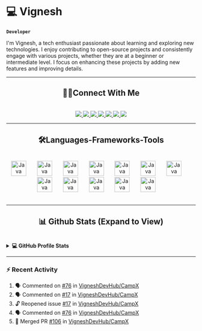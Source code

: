 # 💻 Vignesh

**`Developer`**

I'm Vignesh, a tech enthusiast passionate about learning and exploring new technologies. I enjoy contributing to open-source projects and consistently engage with various projects, whether they are at a beginner or intermediate level. I focus on enhancing these projects by adding new features and improving details.

---

<!--
<p align="center"><img align="center" src="https://github-readme-streak-stats.herokuapp.com/?user=Vignesh025&theme=react" alt="Vignesh025" /></p>
-->

<h2 align="center"> 🙋‍♂️Connect With Me </h2>
<br/>
<div align="center">
<a href="https://discordapp.com/users/Neymarjr#7680">
<img src="https://img.shields.io/badge/Discord-5865F2?style=for-the-badge&logo=discord&logoColor=white"/>
</a>
<a href="https://www.linkedin.com/in/vignesh-j-85a1b121a/">
<img src="https://img.shields.io/badge/LinkedIn-0077B5?style=for-the-badge&logo=linkedin&logoColor=white"/>
</a>
<a href="https://app.daily.dev/vignesh_j">
<img src="https://img.shields.io/badge/daily.dev-CE3DF3?style=for-the-badge&logo=dailydotdev&logoColor=white"/>
</a>
<a href="mailto:vigneshjayakumar9221@gmail.com">
<img src="https://img.shields.io/badge/Gmail-D14836?style=for-the-badge&logo=gmail&logoColor=white"/>
</a>
<a href="https://www.duolingo.com/profile/VigneshJ25">
<img src="https://img.shields.io/badge/Duolingo-58CC02?style=for-the-badge&logo=Duolingo&logoColor=white"/>
</a>
<a href="https://leetcode.com/u/Vignesh025/">
<img src="https://img.shields.io/badge/-LeetCode-FFA116?style=for-the-badge&logo=LeetCode&logoColor=black"/>
</a>
<a href="https://dev.to/vignesh_j">
<img src="https://img.shields.io/badge/dev.to-0A0A0A?style=for-the-badge&logo=devdotto&logoColor=white"/>
</a>
</div>

---

<h2 align="center">🛠️Languages-Frameworks-Tools</h2>
<br/>
<div align="center">
<img  alt="Java" width="40px" style="padding-right:25px;" src="https://cdn.jsdelivr.net/gh/devicons/devicon@latest/icons/c/c-original.svg" />
<img  alt="Java" width="40px" style="padding-right:25px;" src="https://cdn.jsdelivr.net/gh/devicons/devicon@latest/icons/html5/html5-original.svg" />
<img  alt="Java" width="40px" style="padding-right:25px;" src="https://cdn.jsdelivr.net/gh/devicons/devicon@latest/icons/css3/css3-original.svg" />
<img  alt="Java" width="40px" style="padding-right:25px;" src="https://cdn.jsdelivr.net/gh/devicons/devicon@latest/icons/javascript/javascript-plain.svg" />
<img  alt="Java" width="40px" style="padding-right:25px;" src="https://cdn.jsdelivr.net/gh/devicons/devicon@latest/icons/bootstrap/bootstrap-original.svg" />
<img  alt="Java" width="40px" style="padding-right:25px;" src="https://cdn.jsdelivr.net/gh/devicons/devicon@latest/icons/nodejs/nodejs-original.svg" />
<img  alt="Java" width="40px" style="padding-right:25px;" src="https://cdn.jsdelivr.net/gh/devicons/devicon@latest/icons/express/express-original.svg" />
<img  alt="Java" width="40px" style="padding-right:25px;" src="https://cdn.jsdelivr.net/gh/devicons/devicon@latest/icons/mongodb/mongodb-original.svg" />
<img  alt="Java" width="40px" style="padding-right:25px;" src="https://cdn.jsdelivr.net/gh/devicons/devicon@latest/icons/react/react-original.svg" />
<img  alt="Java" width="40px" style="padding-right:25px;" src="https://cdn.jsdelivr.net/gh/devicons/devicon@latest/icons/materialui/materialui-original.svg" />
<img  alt="Java" width="40px" style="padding-right:25px;" src="https://cdn.jsdelivr.net/gh/devicons/devicon@latest/icons/vscode/vscode-original.svg" />
<img  alt="Java" width="40px" style="padding-right:25px;" src="https://cdn.jsdelivr.net/gh/devicons/devicon@latest/icons/github/github-original.svg" />
</div>
<br/>


---

<h2 align="center">📊 Github Stats (Expand to View)</h2> 
<br/>
<details> 
  <summary><b>💻 GitHub Profile Stats</b></summary>
  <br/>
  <p align="center">
    <img align="center" src="https://github-readme-stats-vignesh025.vercel.app/api?username=Vignesh025&show_icons=true&rank_icon=github&theme=react" alt="Vignesh025's GitHub Stats" height="192px"/></a>
  </p>
  <p  align="center">
    <img src="https://github-readme-stats-vignesh025.vercel.app/api/top-langs/?username=Vignesh025&layout=compact&theme=react" alt="Vignesh025's GitHub Language Stats" height="192px"/>
  </p>
  <br/>
  <b>Note:</b> Top languages is only a metric of the languages my public code consists of and doesn't reflect experience or skill level.
  </p>
</details>

<!--
<details>
  <summary><b>⚡ Recent GitHub Activity</b></summary>
  <br/>
	<img alt="Vignesh's Activity Graph" src="https://github-readme-activity-graph.vercel.app/graph?username=Vignesh025&custom_title=Vignesh%20%27s%20Contribution%20Graph&theme=react" /></a>
  <br/>

</details>
-->

---

### :zap: Recent Activity

<!--START_SECTION:activity-->
1. 🗣 Commented on [#76](https://github.com/VigneshDevHub/CampX/issues/76#issuecomment-2398901839) in [VigneshDevHub/CampX](https://github.com/VigneshDevHub/CampX)
2. 🗣 Commented on [#17](https://github.com/VigneshDevHub/CampX/issues/17#issuecomment-2397484020) in [VigneshDevHub/CampX](https://github.com/VigneshDevHub/CampX)
3. 🔓 Reopened issue [#17](https://github.com/VigneshDevHub/CampX/issues/17) in [VigneshDevHub/CampX](https://github.com/VigneshDevHub/CampX)
4. 🗣 Commented on [#76](https://github.com/VigneshDevHub/CampX/issues/76#issuecomment-2397481973) in [VigneshDevHub/CampX](https://github.com/VigneshDevHub/CampX)
5. 🎉 Merged PR [#106](https://github.com/VigneshDevHub/CampX/pull/106) in [VigneshDevHub/CampX](https://github.com/VigneshDevHub/CampX)
<!--END_SECTION:activity-->

